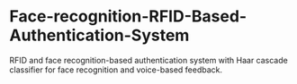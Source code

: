 # Face-recognition-RFID-Based-Authentication-System
RFID and face recognition-based authentication system with Haar cascade classifier for face recognition and voice-based feedback. 
